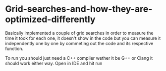 # Grid-searches-and-how-they-are-optimized-differently
Basically implemented a couple of grid searches in order to measure the time it took for each one, it doesn't show in the code but you can measure it independently one by one by commeting out the code and its respective function.

To run you should just need a C++ compiler wether it be G++ or Clang it should work either way.
Open in IDE and hit run
